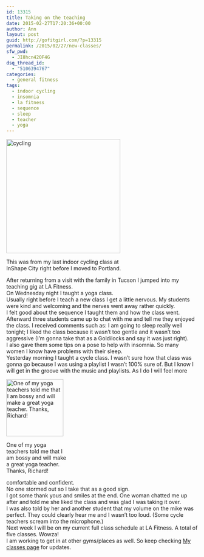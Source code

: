 ```yaml
---
id: 13315
title: Taking on the teaching
date: 2015-02-27T17:20:36+00:00
author: Ann
layout: post
guid: http://gofitgirl.com/?p=13315
permalink: /2015/02/27/new-classes/
sfw_pwd:
  - JI8hcn42OF4G
dsq_thread_id:
  - "5106394767"
categories:
  - general fitness
tags:
  - indoor cycling
  - insomnia
  - la fitness
  - sequence
  - sleep
  - teacher
  - yoga
---
```

<div id="attachment_13321" style="width: 310px" class="wp-caption alignleft">
  <a href="http://gofitgirl.com/2015/02/new-classes/10847485_10152503313111574_1370319122768091765_o/" rel="attachment wp-att-13321"><img class="size-medium wp-image-13321" src="http://gofitgirl.com/wp-content/uploads/2015/02/10847485_10152503313111574_1370319122768091765_o-300x300.jpg" alt="cycling" width="300" height="300" /></a>
  
  <p class="wp-caption-text">
    This was from my last indoor cycling class at InShape City right before I moved to Portland.
  </p>
</div>

  
After returning from a visit with the family in Tucson I jumped into my teaching gig at LA Fitness.  
On Wednesday night I taught a yoga class.  
Usually right before I teach a new class I get a little nervous. My students were kind and welcoming and the nerves went away rather quickly.  
I felt good about the sequence I taught them and how the class went.  
Afterward three students came up to chat with me and tell me they enjoyed the class. I received comments such as: I am going to sleep really well tonight; I liked the class because it wasn&#8217;t too gentle and it wasn&#8217;t too aggressive (I&#8217;m gonna take that as a Goldilocks and say it was just right).  
I also gave them some tips on a pose to help with insomnia. So many women I know have problems with their sleep.  
Yesterday morning I taught a cycle class. I wasn&#8217;t sure how that class was gonna go because I was using a playlist I wasn&#8217;t 100% sure of. But I know I will get in the groove with the music and playlists. As I do I will feel more  


<div id="attachment_12711" style="width: 160px" class="wp-caption alignright">
  <a href="http://gofitgirl.com/2014/10/name/20140629_132607/" rel="attachment wp-att-12711"><img class="size-thumbnail wp-image-12711" src="http://gofitgirl.com/wp-content/uploads/2014/10/20140629_132607-150x150.jpg" alt="One of my yoga teachers told me that I am bossy and will make a great yoga teacher. Thanks, Richard!" width="150" height="150" /></a>
  
  <p class="wp-caption-text">
    One of my yoga teachers told me that I am bossy and will make a great yoga teacher. Thanks, Richard!
  </p>
</div>

  
comfortable and confident.  
No one stormed out so I take that as a good sign.  
I got some thank yous and smiles at the end. One woman chatted me up after and told me she liked the class and was glad I was taking it over.  
I was also told by her and another student that my volume on the mike was perfect. They could clearly hear me and I wasn&#8217;t too loud. (Some cycle teachers scream into the microphone.)  
Next week I will be on my current full class schedule at LA Fitness. A total of five classes. Wowza!  
I am working to get in at other gyms/places as well. So keep checking [My classes page](http://gofitgirl.com/yoga-classes/) for updates.